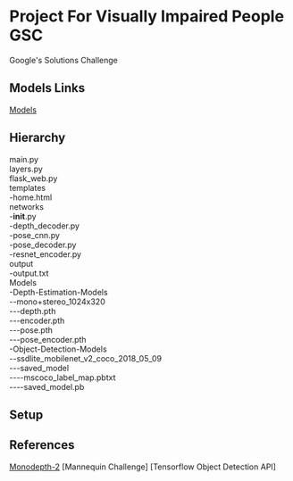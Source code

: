 # Project For Visually Impaired People GSC
Google's Solutions Challenge
## Models Links
[Models](https://drive.google.com/open?id=1Q28giepDWvGJzW1IDZaEVDbYSUW-z7Aw)
## Hierarchy
main.py  
layers.py  
flask_web.py  
templates  
-home.html  
networks  
-__init__.py  
-depth_decoder.py  
-pose_cnn.py  
-pose_decoder.py  
-resnet_encoder.py   
output  
-output.txt    
Models  
-Depth-Estimation-Models  
--mono+stereo_1024x320  
---depth.pth  
---encoder.pth  
---pose.pth  
---pose_encoder.pth    
-Object-Detection-Models  
--ssdlite_mobilenet_v2_coco_2018_05_09  
---saved_model  
----mscoco_label_map.pbtxt  
----saved_model.pb  
## Setup


## References
[Monodepth-2](https://github.com/nianticlabs/monodepth2) 
[Mannequin Challenge]
[Tensorflow Object Detection API]
